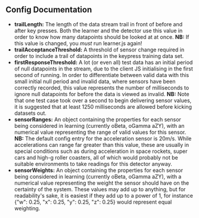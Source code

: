 ## Config Documentation

- **trailLength:** The length of the data stream trail in front of before and after key presses. Both the learner and the
                   detector use this value in order to know how many datapoints should be looked at at once.
                   **NB:** If this value is changed, you *must* run learner.js again!
- **trailAcceptanceThreshold:** A threshold of sensor change required in order to include a trail of datapoints in the
                                keypress training data set.
- **firstResponseThreshold:** A lot (or even all) test data has an initial period of null datapoints in the stream, due to
                              the client JS initialising in the first second of running. In order to differentiate between
                              valid data with this small initial null period and invalid data, where sensors have been
                              correctly recorded, this value represents the number of milliseconds to ignore null datapoints
                              for before the data is viewed as invalid.
                              **NB:** Note that one test case took over a second to begin delivering sensor values, it is
                                      suggested that at least 1250 milliseconds are allowed before kicking datasets out.
- **sensorRanges:** An object containing the properties for each sensor being considered in learning (currently oBeta, oGamma
                    aZY), with an numerical value representing the range of valid values for this sensor.
                    **NB:** The default config entry for the acceleration sensor is 20m/s. While accelerations can range far
                            greater than this value, these are usually in special conditions such as during acceleration in
                            space rockets, super cars and high-g roller coasters, all of which would probably not be suitable
                            environments to take readings for this detector anyway.
- **sensorWeights:** An object containing the properties for each sensor being considered in learning (currently oBeta, oGamma
                     aZY), with a numerical value representing the weight the sensor should have on the certainty of the
                     system. These values may add up to anything, but for readability's sake, it is easiest if they add up to
                     a power of 1, for instance {"w": 0.25, "x": 0.25, "y": 0.25, "z": 0.25} would represent equal weighting.